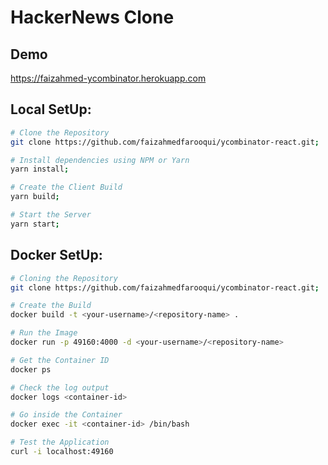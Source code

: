 # HackerNews Clone

## Demo

https://faizahmed-ycombinator.herokuapp.com

## Local SetUp:

```sh
# Clone the Repository
git clone https://github.com/faizahmedfarooqui/ycombinator-react.git;

# Install dependencies using NPM or Yarn
yarn install;

# Create the Client Build
yarn build;

# Start the Server
yarn start;
```

## Docker SetUp:

```sh
# Cloning the Repository
git clone https://github.com/faizahmedfarooqui/ycombinator-react.git;

# Create the Build 
docker build -t <your-username>/<repository-name> .

# Run the Image
docker run -p 49160:4000 -d <your-username>/<repository-name>

# Get the Container ID
docker ps

# Check the log output
docker logs <container-id>

# Go inside the Container
docker exec -it <container-id> /bin/bash

# Test the Application
curl -i localhost:49160
```
